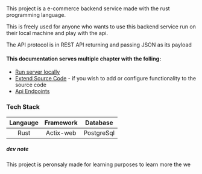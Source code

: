

# 

This project is a e-commerce backend service made with the rust programming language. 

This is freely used for anyone who wants to use this backend service run on their local machine and play with the api.

The API protocol is in REST API returning and passing JSON as its payload


#### This documentation serves multiple chapter with the folling: 
- [Run server locally]()
- [Extend Source Code]() - if you wish to add or configure functionality to the source code
- [Api Endpoints]()


### Tech Stack

| Langauge | Framework | Database |
|:---:|:---:|:---:|
| Rust | Actix-web | PostgreSql |



##### dev note
This project is peronsaly made for learning purposes to learn more the we


